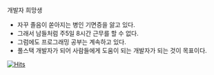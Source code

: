 개발자 희망생

- 자꾸 졸음이 쏟아지는 병인 기면증을 앓고 있다.
- 그래서 남들처럼 주5일 8시간 근무를 할 수 없다.
- 그럼에도 프로그래밍 공부는 계속하고 있다.
- 풀스택 개발자가 되어 사람들에게 도움이 되는 개발자가 되는 것이 목표이다.

[![Hits](https://hits.seeyoufarm.com/api/count/incr/badge.svg?url=https%3A%2F%2Fgithub.com%2Ffgjkqm20&count_bg=%2379C83D&title_bg=%23555555&icon=github.svg&icon_color=%23E7E7E7&title=hits&edge_flat=false)](https://hits.seeyoufarm.com)  
